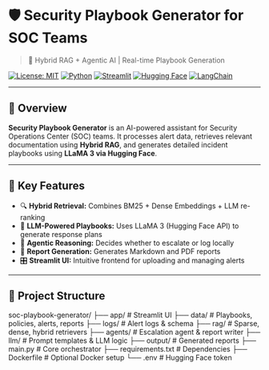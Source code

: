 # 🛡️ Security Playbook Generator for SOC Teams  
> 🚨 Hybrid RAG + Agentic AI | Real-time Playbook Generation

[![License: MIT](https://img.shields.io/badge/License-MIT-yellow.svg)](https://opensource.org/licenses/MIT)
[![Python](https://img.shields.io/badge/Python-3.10+-blue.svg)](https://www.python.org/)
[![Streamlit](https://img.shields.io/badge/Frontend-Streamlit-orange)](https://streamlit.io/)
[![Hugging Face](https://img.shields.io/badge/LLM-LLaMA3-green)](https://huggingface.co/meta-llama)
[![LangChain](https://img.shields.io/badge/LangChain-Enabled-purple)](https://www.langchain.com/)

---

## 📌 Overview

**Security Playbook Generator** is an AI-powered assistant for Security Operations Center (SOC) teams. It processes alert data, retrieves relevant documentation using **Hybrid RAG**, and generates detailed incident playbooks using **LLaMA 3 via Hugging Face**.

---

## 🧠 Key Features

- 🔍 **Hybrid Retrieval:** Combines BM25 + Dense Embeddings + LLM re-ranking
- 🦙 **LLM-Powered Playbooks:** Uses LLaMA 3 (Hugging Face API) to generate response plans
- 🧠 **Agentic Reasoning:** Decides whether to escalate or log locally
- 📝 **Report Generation:** Generates Markdown and PDF reports
- 🎛️ **Streamlit UI:** Intuitive frontend for uploading and managing alerts

---

## 📂 Project Structure

soc-playbook-generator/
├── app/ # Streamlit UI
├── data/ # Playbooks, policies, alerts, reports
├── logs/ # Alert logs & schema
├── rag/ # Sparse, dense, hybrid retrievers
├── agents/ # Escalation agent & report writer
├── llm/ # Prompt templates & LLM logic
├── output/ # Generated reports
├── main.py # Core orchestrator
├── requirements.txt # Dependencies
├── Dockerfile # Optional Docker setup
└── .env # Hugging Face token

